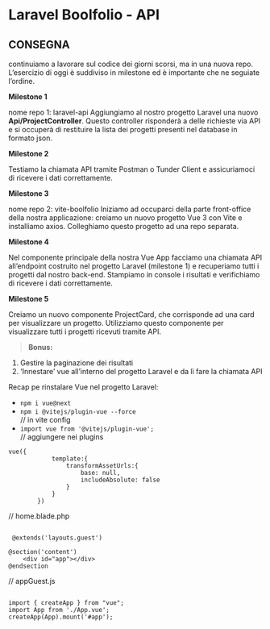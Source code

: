 # **Laravel Boolfolio - API**

## CONSEGNA 

continuiamo a lavorare sul codice dei giorni scorsi, ma in una nuova repo.
L’esercizio di oggi è suddiviso in milestone ed è importante che ne seguiate l’ordine.

**Milestone 1**

nome repo 1: laravel-api
Aggiungiamo al nostro progetto Laravel una nuovo **Api/ProjectController**. Questo controller risponderà a delle richieste via API e si occuperà di restituire la lista dei progetti presenti nel database in formato json.

**Milestone 2**

Testiamo la chiamata API tramite Postman o Tunder Client e assicuriamoci di ricevere i dati correttamente.

**Milestone 3**

nome repo 2: vite-boolfolio
Iniziamo ad occuparci della parte front-office della nostra applicazione: creiamo un nuovo progetto Vue 3 con Vite e installiamo axios.
Colleghiamo questo progetto ad una repo separata.

**Milestone 4**

Nel componente principale della nostra Vue App facciamo una chiamata API all’endpoint costruito nel progetto Laravel (milestone 1) e recuperiamo tutti i progetti dal nostro back-end.
Stampiamo in console i risultati e verifichiamo di ricevere i dati correttamente.

**Milestone 5**

Creiamo un nuovo componente ProjectCard, che corrisponde ad una card per visualizzare un progetto. Utilizziamo questo componente per visualizzare tutti i progetti ricevuti tramite API.

>**Bonus:**
1. Gestire la paginazione dei risultati
2. ‘Innestare’ vue all’interno del progetto Laravel e da lì fare la chiamata API

Recap pe rinstalare Vue nel progetto Laravel:
- `npm i vue@next`
- `npm i @vitejs/plugin-vue --force` <br>
// in vite config
- `import vue from '@vitejs/plugin-vue';` <br>
// aggiungere nei plugins
```
vue({
            template:{
                transformAssetUrls:{
                    base: null,
                    includeAbsolute: false
                }
            }
        })
```

// home.blade.php
```

 @extends('layouts.guest')

@section('content')
    <div id="app"></div>
@endsection
```

// appGuest.js
```

import { createApp } from "vue";
import App from './App.vue';
createApp(App).mount('#app');
```
